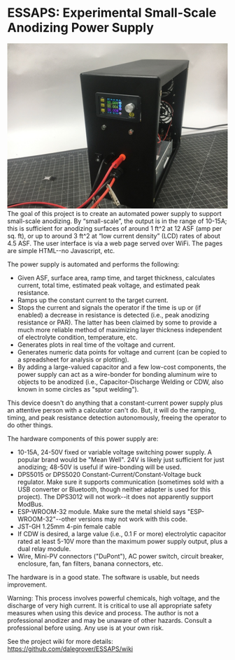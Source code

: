 # ESSAPS: Experimental Small-Scale Anodizing Power Supply
![Anodizing power supply front view](https://github.com/dalegrover/ESSAPS/blob/main/images/AnodizeFront.jpg)
The goal of this project is to create an automated power supply to support small-scale anodizing.  By “small-scale”, the output is in the range of 10-15A; this is sufficient for anodizing surfaces of around 1 ft^2 at 12 ASF (amp per sq. ft), or up to around 3 ft^2 at “low current density” (LCD) rates of about 4.5 ASF.
The user interface is via a web page served over WiFi.  The pages are simple HTML--no Javascript, etc.

The power supply is automated and performs the following:
* Given ASF, surface area, ramp time, and target thickness, calculates current, total time, estimated peak voltage, and estimated peak resistance.
* Ramps up the constant current to the target current.
* Stops the current and signals the operator if the time is up or (if enabled) a decrease in resistance is detected (i.e., peak anodizing resistance or PAR).  The latter has been claimed by some to provide a much more reliable method of maximizing layer thickness independent of electrolyte condition, temperature, etc.
* Generates plots in real time of the voltage and current.
* Generates numeric data points for voltage and current (can be copied to a spreadsheet for analysis or plotting).
* By adding a large-valued capacitor and a few low-cost components, the power supply can act as a wire-bonder for bonding aluminum wire to objects to be anodized (i.e., Capacitor-Discharge Welding or CDW, also known in some circles as "sput welding").

This device doesn't do anything that a constant-current power supply plus an attentive person with a calculator can't do.  But, it will do the ramping, timing, and peak resistance detection autonomously, freeing the operator to do other things.

The hardware components of this power supply are:
* 10-15A, 24-50V fixed or variable voltage switching power supply.  A popular brand would be "Mean Well".   24V is likely just sufficient for just anodizing; 48-50V is useful if wire-bonding will be used.
* DPS5015 or DPS5020 Constant-Current/Constant-Voltage buck regulator.  Make sure it supports communication (sometimes sold with a USB converter or Bluetooth, though neither adapter is used for this project).  The DPS3012 will not work--it does not apparently support ModBus.
* ESP-WROOM-32 module.  Make sure the metal shield says "ESP-WROOM-32"--other versions may not work with this code.
* JST-GH 1.25mm 4-pin female cable
* If CDW is desired, a large value (i.e., 0.1 F or more) electrolytic capacitor rated at least 5-10V more than the maximum power supply output, plus a dual relay module.
* Wire, Mini-PV connectors ("DuPont"), AC power switch, circuit breaker, enclosure, fan, fan filters, banana connectors, etc.

The hardware is in a good state.  The software is usable, but needs improvement.

Warning:  This process involves powerful chemicals, high voltage, and the discharge of very high current.  It is critical to use all appropriate safety measures when using this device and process.  The author is not a professional anodizer and may be unaware of other hazards.  Consult a professional before using.  Any use is at your own risk.

See the project wiki for more details:  https://github.com/dalegrover/ESSAPS/wiki
